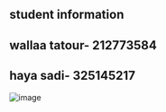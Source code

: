 ## student information 
## wallaa tatour- 212773584 
## haya sadi-  325145217

![image](https://github.com/user-attachments/assets/cf0bfb66-49b2-4a64-8cf1-fd77becb7b4b)
